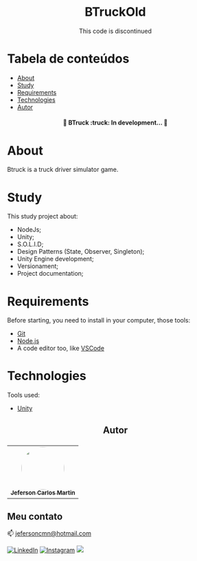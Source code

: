 <h1 align="center">BTruckOld</h1>
<p align="center">This code is discontinued</p>

Tabela de conteúdos
=================
<!--ts-->
   * [About](#about)
   * [Study](#study)
   * [Requirements](#requirements)
   * [Technologies](#technologies)
   * [Autor](#autor)
<!--te-->

<h4 align="center"> 
	🚧  BTruck :truck: In development...  🚧
</h4>

# About

Btruck is a truck driver simulator game.

# Study
This study project about:
- NodeJs;
- Unity;
- S.O.L.I.D;
- Design Patterns (State, Observer, Singleton);
- Unity Engine development;
- Versionament;
- Project documentation;

# Requirements

Before starting, you need to install in your computer, those tools:
- [Git](https://git-scm.com)
- [Node.js](https://nodejs.org/en/)
- A code editor too, like [VSCode](https://code.visualstudio.com/)

# Technologies

Tools used:

- [Unity](https://unity.com)

<h2 align="center">Autor<h3/>

<table align="center">
  <tr>
    <td align="center"><a href="https://github.com/jefersoncmn"><img style="border-radius: 50%;" src="https://avatars.githubusercontent.com/u/51566081?v=4" width="100px;" alt=""/><br/><sub><b>Jeferson Carlos Martin</b></sub></a><br /><a href="https://github.com/jefersoncmn" title="Jeferson Carlos Martin"></a>
    </td>
</table>
	
## Meu contato

:mailbox: [jefersoncmn@hotmail.com](jefersoncmn@hotmail.com)

<div align="justify">

[<img alt="LinkedIn" src="https://img.shields.io/badge/LinkedIn-0077B5?style=for-the-badge&logo=linkedin&logoColor=white"/>](https://www.linkedin.com/in/jefcmn/)
[<img alt="Instagram" src="https://img.shields.io/badge/Instagram-E4405F?style=for-the-badge&logo=instagram&logoColor=white"/>](https://www.instagram.com/jefersoncmn/)
[<img src="https://img.shields.io/badge/-Gmail-%23333?style=for-the-badge&logo=gmail&logoColor=white"/>](mailto:jefersoncmnn@gmail.com)
